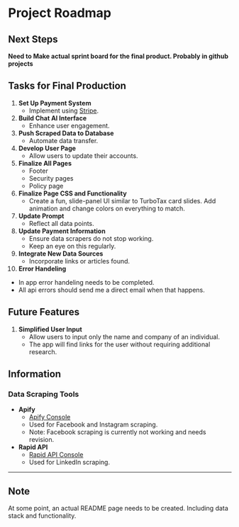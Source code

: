 # Project Roadmap

## Next Steps
**Need to Make actual sprint board for the final product. Probably in github projects**

## Tasks for Final Production
1. **Set Up Payment System**
   - Implement using [Stripe](https://stripe.com).
2. **Build Chat AI Interface**
   - Enhance user engagement.
3. **Push Scraped Data to Database**
   - Automate data transfer.
4. **Develop User Page**
   - Allow users to update their accounts.
5. **Finalize All Pages**
   - Footer
   - Security pages
   - Policy page
6. **Finalize Page CSS and Functionality**
   - Create a fun, slide-panel UI similar to TurboTax card slides. Add animation and change colors on everything to match.
7. **Update Prompt**
   - Reflect all data points.
8. **Update Payment Information**
   - Ensure data scrapers do not stop working.
   - Keep an eye on this regularly.
9. **Integrate New Data Sources**
   - Incorporate links or articles found.
10. **Error Handeling**
   - In app error handeling needs to be completed.
   - All api errors should send me a direct email when that happens.

## Future Features
1. **Simplified User Input**
   - Allow users to input only the name and company of an individual.
   - The app will find links for the user without requiring additional research.

## Information

### Data Scraping Tools
- **Apify**
  - [Apify Console](https://console.apify.com)
  - Used for Facebook and Instagram scraping.
  - Note: Facebook scraping is currently not working and needs revision.
- **Rapid API**
  - [Rapid API Console](https://rapidapi.com)
  - Used for LinkedIn scraping.

---

## Note
At some point, an actual README page needs to be created. Including data stack and functionality.
